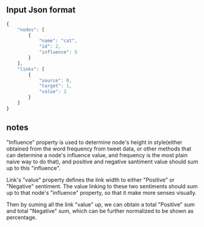 ## Input Json format

```javascript
{
	"nodes": [
		{
			"name": "cat",
			"id": 2,
			"influence": 5
		}
	],
	"links": [
		{
			"source": 0,
			"target": 1,
			"value": 2
		}
	]
}
```
## notes

"Influence" property is used to determine node's height in style(either obtained from the word frequency from tweet data, or other methods that can determine a node's influence value, and frequency is the most plain naive way to do that), and positive and negative santiment value should sum up to this "influence".

Link's "value" property defines the link width to either "Positive" or "Negative" sentiment. The value linking to these two sentiments should sum up to that node's "influence" property, so that it make more senses visually.

Then by suming all the link "value" up, we can obtain a total "Positive" sum and total "Negative" sum, which can be further normalized to be shown as percentage.

